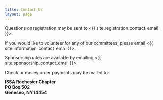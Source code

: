 ```yaml
---
title: Contact Us
layout: page
---
```


Questions on registration may be sent to <{{ site.registration_contact_email }}>.

If you would like to volunteer for any of our committees, please email <{{ site.information_contact_email }}>.

Sponsorship rates are available by emailing <{{ site.sponsorship_contact_email }}>.

Check or money order payments may be mailed to:

**ISSA Rochester Chapter<br>
PO Box 502<br>
Geneseo, NY 14454**